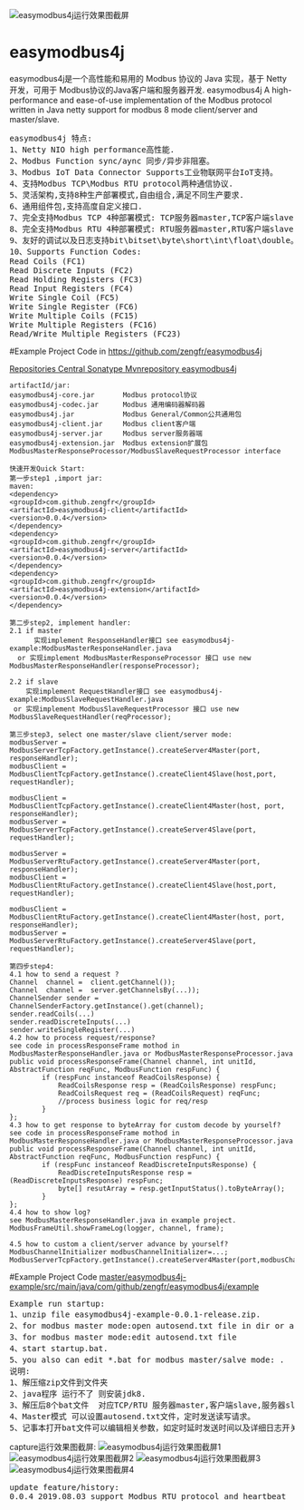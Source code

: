 ![easymodbus4j运行效果图截屏](https://github.com/zengfr/easymodbus4j/blob/master/easymodbus4j-example/src/main/resources/capture.PNG?raw=true)
# easymodbus4j
easymodbus4j是一个高性能和易用的 Modbus 协议的 Java 实现，基于 Netty 开发，可用于 Modbus协议的Java客户端和服务器开发.
easymodbus4j
A high-performance and ease-of-use implementation of the Modbus protocol written in Java netty support for modbus 8 mode client/server and master/slave.
<pre>
easymodbus4j 特点:
1、Netty NIO high performance高性能.
2、Modbus Function sync/aync 同步/异步非阻塞。
3、Modbus IoT Data Connector Supports工业物联网平台IoT支持。
4、支持Modbus TCP\Modbus RTU protocol两种通信协议.
5、灵活架构,支持8种生产部署模式,自由组合,满足不同生产要求.
6、通用组件包,支持高度自定义接口.
7、完全支持Modbus TCP 4种部署模式: TCP服务器master,TCP客户端slave,TCP服务器slave,TCP客户端master。
8、完全支持Modbus RTU 4种部署模式: RTU服务器master,RTU客户端slave,RTU服务器slave,RTU客户端master。
9、友好的调试以及日志支持bit\bitset\byte\short\int\float\double。
10、Supports Function Codes:
Read Coils (FC1)
Read Discrete Inputs (FC2)
Read Holding Registers (FC3)
Read Input Registers (FC4)
Write Single Coil (FC5)
Write Single Register (FC6)
Write Multiple Coils (FC15)
Write Multiple Registers (FC16)
Read/Write Multiple Registers (FC23)
</pre>
#Example Project Code in https://github.com/zengfr/easymodbus4j

[Repositories Central Sonatype Mvnrepository easymodbus4j](https://mvnrepository.com/artifact/com.github.zengfr/easymodbus4j)
``` 
artifactId/jar:
easymodbus4j-core.jar   	Modbus protocol协议
easymodbus4j-codec.jar  	Modbus 通用编码器解码器
easymodbus4j.jar        	Modbus General/Common公共通用包
easymodbus4j-client.jar 	Modbus client客户端
easymodbus4j-server.jar 	Modbus server服务器端
easymodbus4j-extension.jar  Modbus extension扩展包 ModbusMasterResponseProcessor/ModbusSlaveRequestProcessor interface
``` 
``` 
快速开发Quick Start:
第一步step1 ,import jar:
maven:
<dependency>
<groupId>com.github.zengfr</groupId>
<artifactId>easymodbus4j-client</artifactId>
<version>0.0.4</version>
</dependency>
<dependency>
<groupId>com.github.zengfr</groupId>
<artifactId>easymodbus4j-server</artifactId>
<version>0.0.4</version>
</dependency>
<dependency>
<groupId>com.github.zengfr</groupId>
<artifactId>easymodbus4j-extension</artifactId>
<version>0.0.4</version>
</dependency>

第二步step2, implement handler:
2.1 if master 
      实现implement ResponseHandler接口 see easymodbus4j-example:ModbusMasterResponseHandler.java 
  or 实现implement ModbusMasterResponseProcessor 接口 use new ModbusMasterResponseHandler(responseProcessor); 
  
2.2 if slave 
    实现implement RequestHandler接口 see easymodbus4j-example:ModbusSlaveRequestHandler.java 
 or 实现implement ModbusSlaveRequestProcessor 接口 use new ModbusSlaveRequestHandler(reqProcessor); 

第三步step3, select one master/slave client/server mode:
modbusServer = ModbusServerTcpFactory.getInstance().createServer4Master(port, responseHandler);
modbusClient = ModbusClientTcpFactory.getInstance().createClient4Slave(host,port, requestHandler);

modbusClient = ModbusClientTcpFactory.getInstance().createClient4Master(host, port, responseHandler);
modbusServer = ModbusServerTcpFactory.getInstance().createServer4Slave(port, requestHandler);

modbusServer = ModbusServerRtuFactory.getInstance().createServer4Master(port, responseHandler);
modbusClient = ModbusClientRtuFactory.getInstance().createClient4Slave(host,port, requestHandler);

modbusClient = ModbusClientRtuFactory.getInstance().createClient4Master(host, port, responseHandler);
modbusServer = ModbusServerRtuFactory.getInstance().createServer4Slave(port, requestHandler);

第四步step4:
4.1 how to send a request ?
Channel  channel =  client.getChannel());
Channel  channel =  server.getChannelsBy(...));
ChannelSender sender = ChannelSenderFactory.getInstance().get(channel);
sender.readCoils(...)
sender.readDiscreteInputs(...)
sender.writeSingleRegister(...)
4.2 how to process request/response?
see code in processResponseFrame mothod in  ModbusMasterResponseHandler.java or ModbusMasterResponseProcessor.java
public void processResponseFrame(Channel channel, int unitId, AbstractFunction reqFunc, ModbusFunction respFunc) {
		if (respFunc instanceof ReadCoilsResponse) {
			ReadCoilsResponse resp = (ReadCoilsResponse) respFunc;
			ReadCoilsRequest req = (ReadCoilsRequest) reqFunc;
			//process business logic for req/resp
		}
};
4.3 how to get response to byteArray for custom decode by yourself?
see code in processResponseFrame mothod in  ModbusMasterResponseHandler.java or ModbusMasterResponseProcessor.java
public void processResponseFrame(Channel channel, int unitId, AbstractFunction reqFunc, ModbusFunction respFunc) {
		if (respFunc instanceof ReadDiscreteInputsResponse) {
			ReadDiscreteInputsResponse resp = (ReadDiscreteInputsResponse) respFunc;
			byte[] resutArray = resp.getInputStatus().toByteArray();
		}
};	
4.4 how to show log? 
see ModbusMasterResponseHandler.java in example project.
ModbusFrameUtil.showFrameLog(logger, channel, frame);

4.5 how to custom a client/server advance by yourself?
ModbusChannelInitializer modbusChannelInitializer=...;
ModbusServerTcpFactory.getInstance().createServer4Master(port,modbusChannelInitializer);
``` 
#Example Project Code [master/easymodbus4j-example/src/main/java/com/github/zengfr/easymodbus4j/example](https://github.com/zengfr/easymodbus4j/tree/master/easymodbus4j-example/src/main/java/com/github/zengfr/easymodbus4j/example)

<pre>
Example run startup:
1、unzip file easymodbus4j-example-0.0.1-release.zip.
2、for modbus master mode:open autosend.txt file in dir or autosend.txt rsourcefile in easymodbus4j-example-0.0.1.jar 
3、for modbus master mode:edit autosend.txt file
4、start startup.bat.
5、you also can edit *.bat for modbus master/salve mode: .
说明:
1、解压缩zip文件到文件夹
2、java程序 运行不了 则安装jdk8.
3、解压后8个bat文件  对应TCP/RTU 服务器master,客户端slave,服务器slave,客户端master 8种模式.
4、Master模式 可以设置autosend.txt文件，定时发送读写请求。
5、记事本打开bat文件可以编辑相关参数，如定时延时发送时间以及详细日志开关。
</pre>
capture运行效果图截屏:
![easymodbus4j运行效果图截屏1](https://github.com/zengfr/easymodbus4j/blob/master/easymodbus4j-example/src/main/resources/capture.PNG?raw=true)
![easymodbus4j运行效果图截屏2](https://github.com/zengfr/easymodbus4j/blob/master/easymodbus4j-example/src/main/resources/capture2.PNG?raw=true)
![easymodbus4j运行效果图截屏3](https://github.com/zengfr/easymodbus4j/blob/master/easymodbus4j-example/src/main/resources/capture3.PNG?raw=true)
![easymodbus4j运行效果图截屏4](https://github.com/zengfr/easymodbus4j/blob/master/easymodbus4j-example/src/main/resources/capture4.PNG?raw=true)
<pre>
update feature/history:
0.0.4 2019.08.03 support Modbus RTU protocol and heartbeat
</pre>